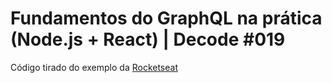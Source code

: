 # Fundamentos do GraphQL na prática (Node.js + React) | Decode #019

Código tirado do exemplo da [Rocketseat](https://www.youtube.com/watch?v=6SZOPKs9SUg)
